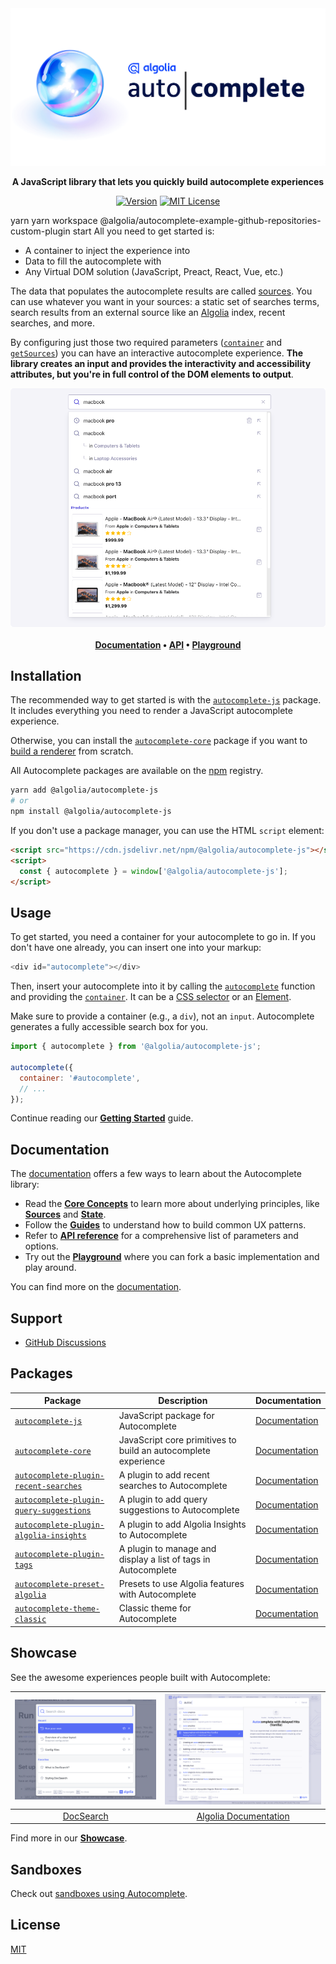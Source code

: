<div align="center">
	<a href="https://www.algolia.com/doc/ui-libraries/autocomplete/introduction/what-is-autocomplete"><img src="./media/banner.png" alt="Autocomplete" width="1280"></a>
	<p>
		<strong>A JavaScript library that lets you quickly build autocomplete experiences</strong>
	</p>

[![Version](https://img.shields.io/npm/v/@algolia/autocomplete-js.svg?style=flat-square)](https://www.npmjs.com/package/@algolia/autocomplete-js) [![MIT License](https://img.shields.io/badge/License-MIT-green.svg?style=flat-square)](LICENSE)

</div>
yarn
yarn workspace @algolia/autocomplete-example-github-repositories-custom-plugin start
All you need to get started is:

- A container to inject the experience into
- Data to fill the autocomplete with
- Any Virtual DOM solution (JavaScript, Preact, React, Vue, etc.)

The data that populates the autocomplete results are called [sources](https://www.algolia.com/doc/ui-libraries/autocomplete/core-concepts/sources). You can use whatever you want in your sources: a static set of searches terms, search results from an external source like an [Algolia](https://www.algolia.com/doc/guides/getting-started/what-is-algolia/) index, recent searches, and more.

By configuring just those two required parameters ([`container`](https://www.algolia.com/doc/ui-libraries/autocomplete/api-reference/autocomplete-js/autocomplete/#param-container) and [`getSources`](https://www.algolia.com/doc/ui-libraries/autocomplete/api-reference/autocomplete-js/autocomplete/#param-getsources)) you can have an interactive autocomplete experience. **The library creates an input and provides the interactivity and accessibility attributes, but you're in full control of the DOM elements to output**.

<p align="center">
  <a href="https://codesandbox.io/s/github/algolia/autocomplete/tree/next/examples/playground?file=/app.tsx">
    <img src="./media/screenshot.png" alt="Screenshot">
  </a>
  <br>
  <br>
  <strong>
  <a href="https://www.algolia.com/doc/ui-libraries/autocomplete/introduction/what-is-autocomplete">Documentation</a> •
  <a href="https://www.algolia.com/doc/ui-libraries/autocomplete/api-reference/autocomplete-js/autocomplete">API</a> •
  <a href="https://codesandbox.io/s/github/algolia/autocomplete/tree/next/examples/playground?file=/app.tsx">Playground</a>
  </strong>
</p>

## Installation

The recommended way to get started is with the [`autocomplete-js`](https://www.algolia.com/doc/ui-libraries/autocomplete/api-reference/autocomplete-js) package. It includes everything you need to render a JavaScript autocomplete experience.

Otherwise, you can install the [`autocomplete-core`](https://www.algolia.com/doc/ui-libraries/autocomplete/api-reference/autocomplete-core) package if you want to [build a renderer](https://www.algolia.com/doc/ui-libraries/autocomplete/guides/creating-a-renderer) from scratch.

All Autocomplete packages are available on the [npm](https://www.npmjs.com) registry.

```bash
yarn add @algolia/autocomplete-js
# or
npm install @algolia/autocomplete-js
```

If you don't use a package manager, you can use the HTML `script` element:

```html
<script src="https://cdn.jsdelivr.net/npm/@algolia/autocomplete-js"></script>
<script>
  const { autocomplete } = window['@algolia/autocomplete-js'];
</script>
```

## Usage

To get started, you need a container for your autocomplete to go in. If you don't have one already, you can insert one into your markup:

```js title="HTML"
<div id="autocomplete"></div>
```

Then, insert your autocomplete into it by calling the [`autocomplete`](https://www.algolia.com/doc/ui-libraries/autocomplete/api-reference/autocomplete-js/autocomplete/) function and providing the [`container`](https://www.algolia.com/doc/ui-libraries/autocomplete/api-reference/autocomplete-js/autocomplete/#param-container). It can be a [CSS selector](https://developer.mozilla.org/docs/Web/CSS/CSS_Selectors) or an [Element](https://developer.mozilla.org/docs/Web/API/HTMLElement).

Make sure to provide a container (e.g., a `div`), not an `input`. Autocomplete generates a fully accessible search box for you.

```js title="JavaScript"
import { autocomplete } from '@algolia/autocomplete-js';

autocomplete({
  container: '#autocomplete',
  // ...
});
```

Continue reading our [**Getting Started**](https://www.algolia.com/doc/ui-libraries/autocomplete/introduction/getting-started/#defining-where-to-put-your-autocomplete) guide.

## Documentation

The [documentation](https://www.algolia.com/doc/ui-libraries/autocomplete/introduction/what-is-autocomplete) offers a few ways to learn about the Autocomplete library:

- Read the [**Core Concepts**](https://www.algolia.com/doc/ui-libraries/autocomplete/core-concepts/basic-configuration-options/) to learn more about underlying principles, like [**Sources**](https://www.algolia.com/doc/ui-libraries/autocomplete/core-concepts/sources/) and [**State**](https://www.algolia.com/doc/ui-libraries/autocomplete/core-concepts/state/).
- Follow the [**Guides**](https://www.algolia.com/doc/ui-libraries/autocomplete/guides/adding-suggested-searches) to understand how to build common UX patterns.
- Refer to [**API reference**](https://www.algolia.com/doc/ui-libraries/autocomplete/api-reference/autocomplete-js) for a comprehensive list of parameters and options.
- Try out the [**Playground**](https://codesandbox.io/s/github/algolia/autocomplete/tree/next/examples/playground?file=/app.tsx) where you can fork a basic implementation and play around.

You can find more on the [documentation](https://www.algolia.com/doc/ui-libraries/autocomplete/introduction/what-is-autocomplete).

## Support

- [GitHub Discussions](https://github.com/algolia/autocomplete/discussions)

## Packages

| Package | Description | Documentation |
| --- | --- | --- |
| [`autocomplete-js`](packages/autocomplete-js) | JavaScript package for Autocomplete | [Documentation](https://www.algolia.com/doc/ui-libraries/autocomplete/api-reference/autocomplete-js) |
| [`autocomplete-core`](packages/autocomplete-core) | JavaScript core primitives to build an autocomplete experience | [Documentation](https://www.algolia.com/doc/ui-libraries/autocomplete/api-reference/autocomplete-core) |
| [`autocomplete-plugin-recent-searches`](packages/autocomplete-plugin-recent-searches) | A plugin to add recent searches to Autocomplete | [Documentation](https://www.algolia.com/doc/ui-libraries/autocomplete/api-reference/autocomplete-plugin-recent-searches) |
| [`autocomplete-plugin-query-suggestions`](packages/autocomplete-plugin-query-suggestions) | A plugin to add query suggestions to Autocomplete | [Documentation](https://www.algolia.com/doc/ui-libraries/autocomplete/api-reference/autocomplete-plugin-query-suggestions) |
| [`autocomplete-plugin-algolia-insights`](packages/autocomplete-plugin-algolia-insights) | A plugin to add Algolia Insights to Autocomplete | [Documentation](https://www.algolia.com/doc/ui-libraries/autocomplete/api-reference/autocomplete-plugin-algolia-insights) |
| [`autocomplete-plugin-tags`](packages/autocomplete-plugin-tags) | A plugin to manage and display a list of tags in Autocomplete | [Documentation](https://www.algolia.com/doc/ui-libraries/autocomplete/api-reference/autocomplete-plugin-tags) |
| [`autocomplete-preset-algolia`](packages/autocomplete-preset-algolia) | Presets to use Algolia features with Autocomplete | [Documentation](https://www.algolia.com/doc/ui-libraries/autocomplete/api-reference/autocomplete-preset-algolia) |
| [`autocomplete-theme-classic`](packages/autocomplete-theme-classic) | Classic theme for Autocomplete | [Documentation](https://www.algolia.com/doc/ui-libraries/autocomplete/api-reference/autocomplete-theme-classic) |

## Showcase

See the awesome experiences people built with Autocomplete:

| [![DocSearch](./media/showcase/docsearch.png)](https://docsearch.algolia.com) | [![Algolia Documentation](./media/showcase/algolia-documentation.png)](https://algolia.com/doc) |
| --- | --- |
| <div align="center"><a href="https://docsearch.algolia.com">DocSearch</a></div> | <div align="center"><a href="https://algolia.com/doc">Algolia Documentation</a></div> |

Find more in our [**Showcase**](https://www.algolia.com/doc/ui-libraries/autocomplete/introduction/showcase/).

## Sandboxes

Check out [sandboxes using Autocomplete](https://www.algolia.com/doc/ui-libraries/autocomplete/introduction/sandboxes).

## License

[MIT](LICENSE)
